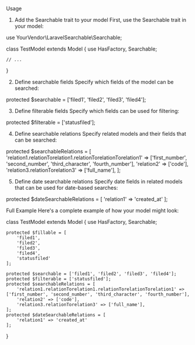 Usage
1. Add the Searchable trait to your model
First, use the Searchable trait in your model:


use YourVendor\LaravelSearchable\Searchable;

class TestModel extends Model
{
    use HasFactory, Searchable;

    // ...
}


2. Define searchable fields
Specify which fields of the model can be searched:

protected $searchable = ['filed1', 'filed2', 'filed3', 'filed4'];

3. Define filterable fields
Specify which fields can be used for filtering:

protected $filterable = ['statusfiled'];

4. Define searchable relations
Specify related models and their fields that can be searched:

protected $searchableRelations = [
    'relation1.relationTorelation1.relationTorelationTorelation1' => ['first_number', 'second_number', 'third_character', 'fourth_number'],
    'relation2' => ['code'],
    'relation3.relationTorelation3' => ['full_name'],
];

5. Define date searchable relations
Specify date fields in related models that can be used for date-based searches:

protected $dateSearchableRelations = [
    'relation1' => 'created_at'
];

Full Example
Here's a complete example of how your model might look:

class TestModel extends Model
{
    use HasFactory, Searchable;

    protected $fillable = [
        'filed1',
        'filed2',
        'filed3',
        'filed4',
        'statusfiled'
    ];

    protected $searchable = ['filed1', 'filed2', 'filed3', 'filed4'];
    protected $filterable = ['statusfiled'];
    protected $searchableRelations = [
        'relation1.relationTorelation1.relationTorelationTorelation1' => ['first_number', 'second_number', 'third_character', 'fourth_number'],
        'relation2' => ['code'],
        'relation3.relationTorelation3' => ['full_name'],
    ];
    protected $dateSearchableRelations = [
        'relation1' => 'created_at'
    ];
}
